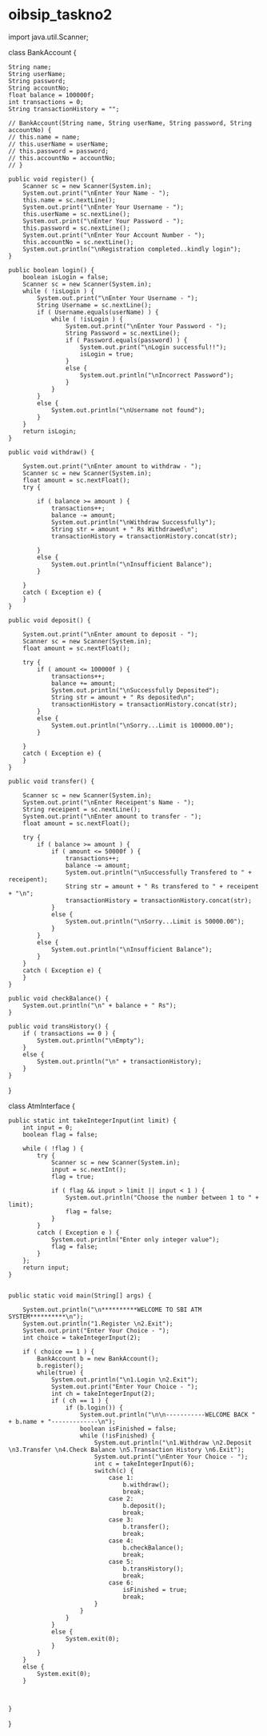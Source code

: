 # oibsip_taskno2

import java.util.Scanner;

class BankAccount {

    String name;
    String userName;
    String password;
    String accountNo;
    float balance = 100000f;
    int transactions = 0;
    String transactionHistory = "";

    // BankAccount(String name, String userName, String password, String accountNo) {
    // this.name = name;
    // this.userName = userName;
    // this.password = password;
    // this.accountNo = accountNo;
    // }

    public void register() {
        Scanner sc = new Scanner(System.in);
        System.out.print("\nEnter Your Name - ");
        this.name = sc.nextLine();
        System.out.print("\nEnter Your Username - ");
        this.userName = sc.nextLine();
        System.out.print("\nEnter Your Password - ");
        this.password = sc.nextLine();
        System.out.print("\nEnter Your Account Number - ");
        this.accountNo = sc.nextLine();
        System.out.println("\nRegistration completed..kindly login");
    }

    public boolean login() {
        boolean isLogin = false;
        Scanner sc = new Scanner(System.in);
        while ( !isLogin ) {
            System.out.print("\nEnter Your Username - ");
            String Username = sc.nextLine();
            if ( Username.equals(userName) ) {
                while ( !isLogin ) {
                    System.out.print("\nEnter Your Password - ");
                    String Password = sc.nextLine();
                    if ( Password.equals(password) ) {
                        System.out.print("\nLogin successful!!");
                        isLogin = true;
                    }
                    else {
                        System.out.println("\nIncorrect Password");
                    }
                }
            }
            else {
                System.out.println("\nUsername not found");
            }
        }
        return isLogin;
    }

    public void withdraw() {

        System.out.print("\nEnter amount to withdraw - ");
        Scanner sc = new Scanner(System.in);
        float amount = sc.nextFloat();
        try {

            if ( balance >= amount ) {
                transactions++;
                balance -= amount;
                System.out.println("\nWithdraw Successfully");
                String str = amount + " Rs Withdrawed\n";
                transactionHistory = transactionHistory.concat(str);

            }
            else {
                System.out.println("\nInsufficient Balance");
            }

        }
        catch ( Exception e) {
        }
    }

    public void deposit() {

        System.out.print("\nEnter amount to deposit - ");
        Scanner sc = new Scanner(System.in);
        float amount = sc.nextFloat();

        try {
            if ( amount <= 100000f ) {
                transactions++;
                balance += amount;
                System.out.println("\nSuccessfully Deposited");
                String str = amount + " Rs deposited\n";
                transactionHistory = transactionHistory.concat(str);
            }
            else {
                System.out.println("\nSorry...Limit is 100000.00");
            }

        }
        catch ( Exception e) {
        }
    }

    public void transfer() {

        Scanner sc = new Scanner(System.in);
        System.out.print("\nEnter Receipent's Name - ");
        String receipent = sc.nextLine();
        System.out.print("\nEnter amount to transfer - ");
        float amount = sc.nextFloat();

        try {
            if ( balance >= amount ) {
                if ( amount <= 50000f ) {
                    transactions++;
                    balance -= amount;
                    System.out.println("\nSuccessfully Transfered to " + receipent);
                    String str = amount + " Rs transfered to " + receipent + "\n";
                    transactionHistory = transactionHistory.concat(str);
                }
                else {
                    System.out.println("\nSorry...Limit is 50000.00");
                }
            }
            else {
                System.out.println("\nInsufficient Balance");
            }
        }
        catch ( Exception e) {
        }
    }

    public void checkBalance() {
        System.out.println("\n" + balance + " Rs");
    }

    public void transHistory() {
        if ( transactions == 0 ) {
            System.out.println("\nEmpty");
        }
        else {
            System.out.println("\n" + transactionHistory);
        }
    }
}


class AtmInterface {


    public static int takeIntegerInput(int limit) {
        int input = 0;
        boolean flag = false;

        while ( !flag ) {
            try {
                Scanner sc = new Scanner(System.in);
                input = sc.nextInt();
                flag = true;

                if ( flag && input > limit || input < 1 ) {
                    System.out.println("Choose the number between 1 to " + limit);
                    flag = false;
                }
            }
            catch ( Exception e ) {
                System.out.println("Enter only integer value");
                flag = false;
            }
        };
        return input;
    }


    public static void main(String[] args) {

        System.out.println("\n**********WELCOME TO SBI ATM SYSTEM**********\n");
        System.out.println("1.Register \n2.Exit");
        System.out.print("Enter Your Choice - ");
        int choice = takeIntegerInput(2);

        if ( choice == 1 ) {
            BankAccount b = new BankAccount();
            b.register();
            while(true) {
                System.out.println("\n1.Login \n2.Exit");
                System.out.print("Enter Your Choice - ");
                int ch = takeIntegerInput(2);
                if ( ch == 1 ) {
                    if (b.login()) {
                        System.out.println("\n\n-----------WELCOME BACK " + b.name + "-------------\n");
                        boolean isFinished = false;
                        while (!isFinished) {
                            System.out.println("\n1.Withdraw \n2.Deposit \n3.Transfer \n4.Check Balance \n5.Transaction History \n6.Exit");
                            System.out.print("\nEnter Your Choice - ");
                            int c = takeIntegerInput(6);
                            switch(c) {
                                case 1:
                                    b.withdraw();
                                    break;
                                case 2:
                                    b.deposit();
                                    break;
                                case 3:
                                    b.transfer();
                                    break;
                                case 4:
                                    b.checkBalance();
                                    break;
                                case 5:
                                    b.transHistory();
                                    break;
                                case 6:
                                    isFinished = true;
                                    break;
                            }
                        }
                    }
                }
                else {
                    System.exit(0);
                }
            }
        }
        else {
            System.exit(0);
        }



    }
}